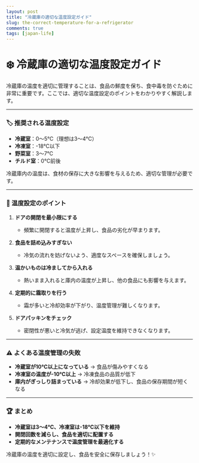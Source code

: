 ```yaml
---
layout: post
title: "冷蔵庫の適切な温度設定ガイド"
slug: the-correct-temperature-for-a-refrigerator
comments: true
tags: [japan-life]
---
```


# ❄️ 冷蔵庫の適切な温度設定ガイド

冷蔵庫の温度を適切に管理することは、食品の鮮度を保ち、食中毒を防ぐために非常に重要です。ここでは、適切な温度設定のポイントをわかりやすく解説します。

---

### 🏷 推奨される温度設定

- **冷蔵室**：0～5℃（理想は3～4℃）
- **冷凍室**：-18℃以下
- **野菜室**：3～7℃
- **チルド室**：0℃前後

冷蔵庫内の温度は、食材の保存に大きな影響を与えるため、適切な管理が必要です。

---

### 📍 温度設定のポイント

1. **ドアの開閉を最小限にする**
   - 頻繁に開閉すると温度が上昇し、食品の劣化が早まります。

2. **食品を詰め込みすぎない**
   - 冷気の流れを妨げないよう、適度なスペースを確保しましょう。

3. **温かいものは冷ましてから入れる**
   - 熱いまま入れると庫内の温度が上昇し、他の食品にも影響を与えます。

4. **定期的に霜取りを行う**
   - 霜が多いと冷却効率が下がり、温度管理が難しくなります。

5. **ドアパッキンをチェック**
   - 密閉性が悪いと冷気が逃げ、設定温度を維持できなくなります。

---

### ⚠️ よくある温度管理の失敗

- **冷蔵室が10℃以上になっている** → 食品が傷みやすくなる
- **冷凍室の温度が-10℃以上** → 冷凍食品の品質が低下
- **庫内がぎっしり詰まっている** → 冷却効果が低下し、食品の保存期間が短くなる

---

### 🏆 まとめ

- **冷蔵室は3～4℃、冷凍室は-18℃以下を維持**
- **開閉回数を減らし、食品を適切に配置する**
- **定期的なメンテナンスで温度管理を最適化する**

冷蔵庫の温度を適切に設定し、食品を安全に保存しましょう！✨

